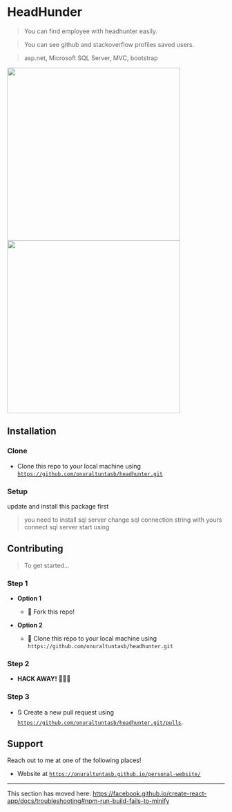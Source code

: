 
# HeadHunder

> You can find employee with headhunter easily.

> You can see github and stackoverflow profiles saved users.

> asp.net, Microsoft SQL Server, MVC, bootstrap

<img src="https://user-images.githubusercontent.com/53194850/91481840-b9a7f580-e8ad-11ea-996d-2e2285d8fd10.png" data-canonical-src="https://user-images.githubusercontent.com/53194850/91481840-b9a7f580-e8ad-11ea-996d-2e2285d8fd10.png"  height="400" />


<img src="https://user-images.githubusercontent.com/53194850/91481846-bad92280-e8ad-11ea-8218-b78f63661c50.png" data-canonical-src="https://user-images.githubusercontent.com/53194850/91481846-bad92280-e8ad-11ea-8218-b78f63661c50.png"  height="400" />



## Installation

### Clone

- Clone this repo to your local machine using <a href="https://github.com/onuraltuntasb/headhunter.git" target="_blank">`https://github.com/onuraltuntasb/headhunter.git`</a>

### Setup

update and install this package first
>you need to install sql server 
>change sql connection string with yours
>connect sql server
>start using

## Contributing

> To get started...

### Step 1

- **Option 1**
    - 🍴 Fork this repo!

- **Option 2**
    - 👯 Clone this repo to your local machine using `https://github.com/onuraltuntasb/headhunter.git`

### Step 2

- **HACK AWAY!** 🔨🔨🔨

### Step 3

- 🔃 Create a new pull request using <a href="https://github.com/onuraltuntasb/headhunter.git/pulls" target="_blank">`https://github.com/onuraltuntasb/headhunter.git/pulls`</a>.

## Support

Reach out to me at one of the following places!

- Website at <a href="https://onuraltuntasb.github.io/personal-website/" target="_blank">`https://onuraltuntasb.github.io/personal-website/`</a>

---



This section has moved here: https://facebook.github.io/create-react-app/docs/troubleshooting#npm-run-build-fails-to-minify
